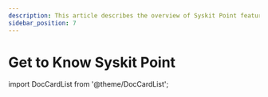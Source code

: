 ```yaml
---
description: This article describes the overview of Syskit Point features and the resources that can help you get started.
sidebar_position: 7
---
```


# Get to Know Syskit Point

import DocCardList from '@theme/DocCardList';

<DocCardList />